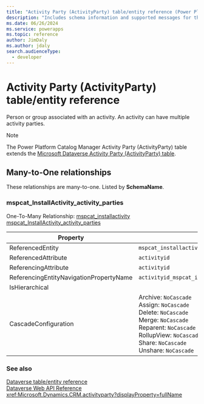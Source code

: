 ```yaml
---
title: "Activity Party (ActivityParty) table/entity reference (Power Platform Catalog Manager)"
description: "Includes schema information and supported messages for the Activity Party (ActivityParty) table/entity with Power Platform Catalog Manager."
ms.date: 06/26/2024
ms.service: powerapps
ms.topic: reference
author: JimDaly
ms.author: jdaly
search.audienceType: 
  - developer
---
```


# Activity Party (ActivityParty) table/entity reference

Person or group associated with an activity. An activity can have multiple activity parties.

> [!NOTE]
> The Power Platform Catalog Manager Activity Party (ActivityParty) table extends the [Microsoft Dataverse Activity Party (ActivityParty) table](/power-apps/developer/data-platform/reference/entities/activityparty).




## Many-to-One relationships

These relationships are many-to-one. Listed by **SchemaName**.

### <a name="BKMK_mspcat_InstallActivity_activity_parties"></a> mspcat_InstallActivity_activity_parties

One-To-Many Relationship: [mspcat_installactivity mspcat_InstallActivity_activity_parties](mspcat_installactivity.md#BKMK_mspcat_InstallActivity_activity_parties)

|Property|Value|
|---|---|
|ReferencedEntity|`mspcat_installactivity`|
|ReferencedAttribute|`activityid`|
|ReferencingAttribute|`activityid`|
|ReferencingEntityNavigationPropertyName|`activityid_mspcat_installactivity_activityparty`|
|IsHierarchical||
|CascadeConfiguration|Archive: `NoCascade`<br />Assign: `NoCascade`<br />Delete: `NoCascade`<br />Merge: `NoCascade`<br />Reparent: `NoCascade`<br />RollupView: `NoCascade`<br />Share: `NoCascade`<br />Unshare: `NoCascade`|



### See also

[Dataverse table/entity reference](../about-entity-reference.md)  
[Dataverse Web API Reference](/power-apps/developer/data-platform/webapi/reference/about)   
<xref:Microsoft.Dynamics.CRM.activityparty?displayProperty=fullName>
